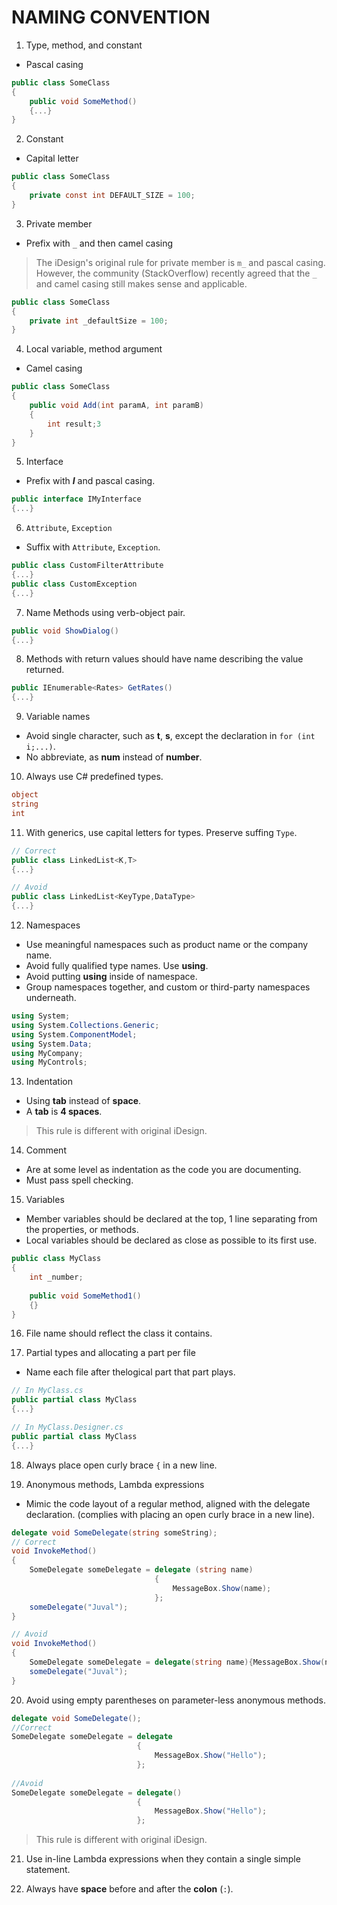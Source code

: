 # NAMING CONVENTION

1. Type, method, and constant
- Pascal casing
```csharp
public class SomeClass
{	
	public void SomeMethod()
	{...}
}
```

2. Constant
- Capital letter
```csharp
public class SomeClass
{
	private const int DEFAULT_SIZE = 100;
}
```

3. Private member
- Prefix with `_` and then camel casing
> The iDesign's original rule for private member is `m_` and pascal casing. However, the community (StackOverflow) recently agreed that the `_` and camel casing still makes sense and applicable.
```csharp
public class SomeClass
{
	private int _defaultSize = 100;
}
```

4. Local variable, method argument
- Camel casing
```csharp
public class SomeClass
{
	public void Add(int paramA, int paramB)
	{
		int result;3
	}
}
```

5. Interface
- Prefix with ***I*** and pascal casing.
```csharp
public interface IMyInterface
{...}
```

6. `Attribute`, `Exception`
- Suffix with `Attribute`, `Exception`.
```csharp
public class CustomFilterAttribute
{...}
public class CustomException
{...}
```

7. Name Methods using verb-object pair.
```csharp
public void ShowDialog()
{...}
```

8. Methods with return values should have name describing the value returned.
```csharp
public IEnumerable<Rates> GetRates()
{...}
```

9. Variable names
- Avoid single character, such as **t**, **s**, except the declaration in `for (int i;...)`.
- No abbreviate, as **num** instead of **number**.

10. Always use C# predefined types.
```csharp
object
string
int
```

11. With generics, use capital letters for types. Preserve suffing `Type`.
```csharp
// Correct
public class LinkedList<K,T>
{...}

// Avoid
public class LinkedList<KeyType,DataType>
{...}
```

12. Namespaces
- Use meaningful namespaces such as product name or the company name.
- Avoid fully qualified type names. Use **using**.
- Avoid putting **using** inside of namespace.
- Group namespaces together, and custom or third-party namespaces underneath.
```csharp
using System;
using System.Collections.Generic;
using System.ComponentModel;
using System.Data;
using MyCompany;
using MyControls;
```

13. Indentation
- Using **tab** instead of **space**.
- A **tab** is **4 spaces**.
> This rule is different with original iDesign.

14. Comment
- Are at some level as indentation as the code you are documenting.
- Must pass spell checking.

15. Variables
- Member variables should be declared at the top, 1 line separating from the properties, or methods.
- Local variables should be declared as close as possible to its first use.
```csharp
public class MyClass
{
	int _number;
	
	public void SomeMethod1()
	{}
}
```

16. File name should reflect the class it contains.

17. Partial types and allocating a part per file
- Name each file after thelogical part that part plays.
```csharp
// In MyClass.cs
public partial class MyClass
{...}

// In MyClass.Designer.cs
public partial class MyClass
{...}
```

18. Always place open curly brace `{` in a new line.

19. Anonymous methods, Lambda expressions
- Mimic the code layout of a regular method, aligned with the delegate declaration. (complies with placing an open curly brace in a new line).
```csharp
delegate void SomeDelegate(string someString);
// Correct
void InvokeMethod()
{
    SomeDelegate someDelegate = delegate (string name)
                                {
                                    MessageBox.Show(name);
                                };
    someDelegate("Juval");
}

// Avoid
void InvokeMethod()
{
    SomeDelegate someDelegate = delegate(string name){MessageBox.Show(name);};
    someDelegate("Juval");
}
```

20. Avoid using empty parentheses on parameter-less anonymous methods.
```csharp
delegate void SomeDelegate();
//Correct
SomeDelegate someDelegate = delegate
                            {
                                MessageBox.Show("Hello");
                            };
			    
//Avoid
SomeDelegate someDelegate = delegate()
                            {
                                MessageBox.Show("Hello");
                            };
```
> This rule is different with original iDesign.

21. Use in-line Lambda expressions when they contain a single simple statement.

22. Always have **space** before and after the **colon** (`:`).
